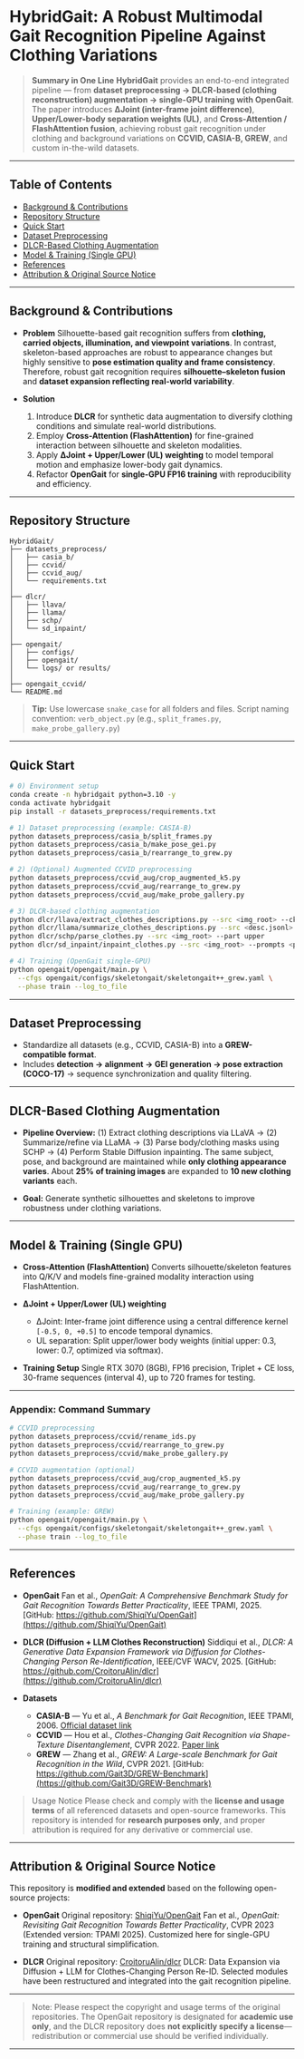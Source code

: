 # HybridGait: A Robust Multimodal Gait Recognition Pipeline Against Clothing Variations

> **Summary in One Line**
> **HybridGait** provides an end-to-end integrated pipeline — from **dataset preprocessing → DLCR-based (clothing reconstruction) augmentation → single-GPU training with OpenGait**.
> The paper introduces **ΔJoint (inter-frame joint difference)**, **Upper/Lower-body separation weights (UL)**, and **Cross-Attention / FlashAttention fusion**, achieving robust gait recognition under clothing and background variations on **CCVID, CASIA-B, GREW**, and custom in-the-wild datasets.

---

## Table of Contents

* [Background & Contributions](#background--contributions)
* [Repository Structure](#repository-structure)
* [Quick Start](#quick-start)
* [Dataset Preprocessing](#dataset-preprocessing)
* [DLCR-Based Clothing Augmentation](#dlcr-based-clothing-augmentation)
* [Model & Training (Single GPU)](#model--training-single-gpu)
* [References](#references)
* [Attribution & Original Source Notice](#attribution--original-source-notice)

---

## Background & Contributions

* **Problem**
  Silhouette-based gait recognition suffers from **clothing, carried objects, illumination, and viewpoint variations**.
  In contrast, skeleton-based approaches are robust to appearance changes but highly sensitive to **pose estimation quality and frame consistency**.
  Therefore, robust gait recognition requires **silhouette–skeleton fusion** and **dataset expansion reflecting real-world variability**.

* **Solution**

  1. Introduce **DLCR** for synthetic data augmentation to diversify clothing conditions and simulate real-world distributions.
  2. Employ **Cross-Attention (FlashAttention)** for fine-grained interaction between silhouette and skeleton modalities.
  3. Apply **ΔJoint + Upper/Lower (UL) weighting** to model temporal motion and emphasize lower-body gait dynamics.
  4. Refactor **OpenGait** for **single-GPU FP16 training** with reproducibility and efficiency.

---

## Repository Structure

```
HybridGait/
├── datasets_preprocess/
│   ├── casia_b/
│   ├── ccvid/
│   ├── ccvid_aug/
│   └── requirements.txt
│
├── dlcr/
│   ├── llava/
│   ├── llama/
│   ├── schp/
│   └── sd_inpaint/
│
├── opengait/
│   ├── configs/
│   ├── opengait/
│   └── logs/ or results/
│
├── opengait_ccvid/
└── README.md
```

> **Tip:** Use lowercase `snake_case` for all folders and files.
> Script naming convention: `verb_object.py` (e.g., `split_frames.py`, `make_probe_gallery.py`)

---

## Quick Start

```bash
# 0) Environment setup
conda create -n hybridgait python=3.10 -y
conda activate hybridgait
pip install -r datasets_preprocess/requirements.txt

# 1) Dataset preprocessing (example: CASIA-B)
python datasets_preprocess/casia_b/split_frames.py
python datasets_preprocess/casia_b/make_pose_gei.py
python datasets_preprocess/casia_b/rearrange_to_grew.py

# 2) (Optional) Augmented CCVID preprocessing
python datasets_preprocess/ccvid_aug/crop_augmented_k5.py
python datasets_preprocess/ccvid_aug/rearrange_to_grew.py
python datasets_preprocess/ccvid_aug/make_probe_gallery.py

# 3) DLCR-based clothing augmentation
python dlcr/llava/extract_clothes_descriptions.py --src <img_root> --ckpt <llava_ckpt>
python dlcr/llama/summarize_clothes_descriptions.py --src <desc.jsonl>
python dlcr/schp/parse_clothes.py --src <img_root> --part upper
python dlcr/sd_inpaint/inpaint_clothes.py --src <img_root> --prompts <prompts.jsonl> --n 10

# 4) Training (OpenGait single-GPU)
python opengait/opengait/main.py \
  --cfgs opengait/configs/skeletongait/skeletongait++_grew.yaml \
  --phase train --log_to_file
```

---

## Dataset Preprocessing

* Standardize all datasets (e.g., CCVID, CASIA-B) into a **GREW-compatible format**.
* Includes **detection → alignment → GEI generation → pose extraction (COCO-17)** → sequence synchronization and quality filtering.

---

## DLCR-Based Clothing Augmentation

* **Pipeline Overview:**
  (1) Extract clothing descriptions via LLaVA →
  (2) Summarize/refine via LLaMA →
  (3) Parse body/clothing masks using SCHP →
  (4) Perform Stable Diffusion inpainting.
  The same subject, pose, and background are maintained while **only clothing appearance varies**.
  About **25% of training images** are expanded to **10 new clothing variants** each.

* **Goal:**
  Generate synthetic silhouettes and skeletons to improve robustness under clothing variations.

---

## Model & Training (Single GPU)

* **Cross-Attention (FlashAttention)**
  Converts silhouette/skeleton features into Q/K/V and models fine-grained modality interaction using FlashAttention.

* **ΔJoint + Upper/Lower (UL) weighting**

  * ΔJoint: Inter-frame joint difference using a central difference kernel `[-0.5, 0, +0.5]` to encode temporal dynamics.
  * UL separation: Split upper/lower body weights (initial upper: 0.3, lower: 0.7, optimized via softmax).

* **Training Setup**
  Single RTX 3070 (8GB), FP16 precision, Triplet + CE loss, 30-frame sequences (interval 4), up to 720 frames for testing.

---

### Appendix: Command Summary

```bash
# CCVID preprocessing
python datasets_preprocess/ccvid/rename_ids.py
python datasets_preprocess/ccvid/rearrange_to_grew.py
python datasets_preprocess/ccvid/make_probe_gallery.py

# CCVID augmentation (optional)
python datasets_preprocess/ccvid_aug/crop_augmented_k5.py
python datasets_preprocess/ccvid_aug/rearrange_to_grew.py
python datasets_preprocess/ccvid_aug/make_probe_gallery.py

# Training (example: GREW)
python opengait/opengait/main.py \
  --cfgs opengait/configs/skeletongait/skeletongait++_grew.yaml \
  --phase train --log_to_file
```

---

## References

* **OpenGait**
  Fan et al., *OpenGait: A Comprehensive Benchmark Study for Gait Recognition Towards Better Practicality*, IEEE TPAMI, 2025.
  [GitHub: https://github.com/ShiqiYu/OpenGait](https://github.com/ShiqiYu/OpenGait)

* **DLCR (Diffusion + LLM Clothes Reconstruction)**
  Siddiqui et al., *DLCR: A Generative Data Expansion Framework via Diffusion for Clothes-Changing Person Re-Identification*, IEEE/CVF WACV, 2025.
  [GitHub: https://github.com/CroitoruAlin/dlcr](https://github.com/CroitoruAlin/dlcr)

* **Datasets**

  * **CASIA-B** — Yu et al., *A Benchmark for Gait Recognition*, IEEE TPAMI, 2006.
    [Official dataset link](http://www.cbsr.ia.ac.cn/english/Gait%20Databases.asp)
  * **CCVID** — Hou et al., *Clothes-Changing Gait Recognition via Shape-Texture Disentanglement*, CVPR 2022.
    [Paper link](https://openaccess.thecvf.com/content/CVPR2022/html/Hou_Clothes-Changing_Gait_Recognition_via_Shape-Texture_Disentanglement_CVPR_2022_paper.html)
  * **GREW** — Zhang et al., *GREW: A Large-scale Benchmark for Gait Recognition in the Wild*, CVPR 2021.
    [GitHub: https://github.com/Gait3D/GREW-Benchmark](https://github.com/Gait3D/GREW-Benchmark)

> Usage Notice
> Please check and comply with the **license and usage terms** of all referenced datasets and open-source frameworks.
> This repository is intended for **research purposes only**, and proper attribution is required for any derivative or commercial use.

---

## Attribution & Original Source Notice

This repository is **modified and extended** based on the following open-source projects:

* **OpenGait**
  Original repository: [ShiqiYu/OpenGait](https://github.com/ShiqiYu/OpenGait)
  Fan et al., *OpenGait: Revisiting Gait Recognition Towards Better Practicality*, CVPR 2023 (Extended version: TPAMI 2025).
  Customized here for single-GPU training and structural simplification.

* **DLCR**
  Original repository: [CroitoruAlin/dlcr](https://github.com/CroitoruAlin/dlcr)
  DLCR: Data Expansion via Diffusion + LLM for Clothes-Changing Person Re-ID.
  Selected modules have been restructured and integrated into the gait recognition pipeline.

---

> Note: Please respect the copyright and usage terms of the original repositories.
> The OpenGait repository is designated for **academic use only**,
> and the DLCR repository does **not explicitly specify a license**—redistribution or commercial use should be verified individually.

---
